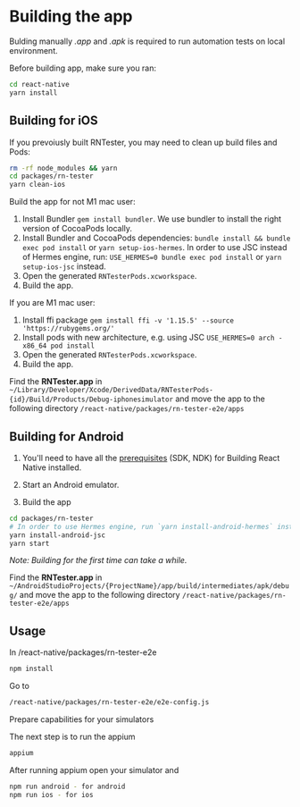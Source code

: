 # Building the app
Bulding manually *.app* and *.apk* is required to run automation tests on local environment. 

Before building app, make sure you ran:

```bash
cd react-native
yarn install
```
## Building for iOS

If you prevoiusly built RNTester, you may need to clean up build files and Pods:
```bash
rm -rf node_modules && yarn
cd packages/rn-tester
yarn clean-ios
```

Build the app for not M1 mac user: 

1. Install Bundler `gem install bundler`. We use bundler to install the right version of CocoaPods locally.
2. Install Bundler and CocoaPods dependencies: `bundle install && bundle exec pod install` or `yarn setup-ios-hermes`. In order to use JSC instead of Hermes engine, run: `USE_HERMES=0 bundle exec pod install` or `yarn setup-ios-jsc` instead.
3. Open the generated `RNTesterPods.xcworkspace`.
4. Build the app.

If you are M1 mac user:
1. Install ffi package `gem install ffi -v '1.15.5' --source 'https://rubygems.org/'`
2. Install pods with new architecture, e.g. using JSC `USE_HERMES=0 arch -x86_64 pod install`
3. Open the generated `RNTesterPods.xcworkspace`.
4. Build the app.

Find the **RNTester.app** in `~/Library/Developer/Xcode/DerivedData/RNTesterPods-{id}/Build/Products/Debug-iphonesimulator` and move the app to the following directory `/react-native/packages/rn-tester-e2e/apps`


## Building for Android
1. You'll need to have all the [prerequisites](https://reactnative.dev/contributing/how-to-build-from-source#prerequisites) (SDK, NDK) for Building React Native installed.

2. Start an Android emulator.
3. Build the app 
```sh
cd packages/rn-tester
# In order to use Hermes engine, run `yarn install-android-hermes` instead.
yarn install-android-jsc
yarn start
```

_Note: Building for the first time can take a while._

Find the **RNTester.app** in `~/AndroidStudioProjects/{ProjectName}/app/build/intermediates/apk/debug/` and move the app to the following directory `/react-native/packages/rn-tester-e2e/apps`


## Usage

In /react-native/packages/rn-tester-e2e

```bash
npm install
```

Go to
```bash
/react-native/packages/rn-tester-e2e/e2e-config.js
```
Prepare capabilities for your simulators

The next step is to run the appium

```bash
appium
```

After running appium open your simulator and

```bash
npm run android - for android
npm run ios - for ios
```



